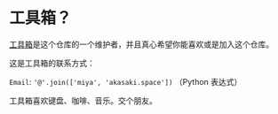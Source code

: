 # 工具箱？

[工具箱](https://github.com/visualDust)是这个仓库的一个维护者，并且真心希望你能喜欢或是加入这个仓库。

这是工具箱的联系方式：

`Email`: `'@'.join(['miya', 'akasaki.space'])` （Python 表达式）

工具箱喜欢键盘、咖啡、音乐。交个朋友。
